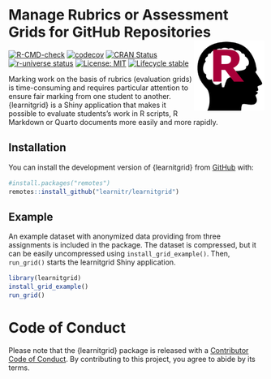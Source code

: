 
<!-- README.md is generated from README.Rmd. Please edit that file -->

# Manage Rubrics or Assessment Grids for GitHub Repositories <a href="https://learnitr.github.io/learnitgrid/"><img src="man/figures/logo.png" align="right" height="138" /></a>

<!-- badges: start -->

[![R-CMD-check](https://github.com/learnitr/learnitgrid/actions/workflows/R-CMD-check.yaml/badge.svg)](https://github.com/learnitr/learnitgrid/actions/workflows/R-CMD-check.yaml)
[![codecov](https://codecov.io/gh/learnitr/learnitgrid/graph/badge.svg?token=1YyLPD4HkZ)](https://app.codecov.io/gh/learnitr/learnitgrid)
[![CRAN
Status](https://www.r-pkg.org/badges/version/learnitgrid)](https://cran.r-project.org/package=learnitgrid)
[![r-universe
status](https://learnitr.r-universe.dev/badges/learnitgrid)](https://learnitr.r-universe.dev/learnitgrid)
[![License:
MIT](https://img.shields.io/badge/License-MIT-yellow.svg)](https://opensource.org/licenses/MIT)
[![Lifecycle
stable](https://img.shields.io/badge/lifecycle-stable-brightgreen.svg)](https://lifecycle.r-lib.org/articles/stages.html#stable)
<!-- badges: end -->

Marking work on the basis of rubrics (evaluation grids) is
time-consuming and requires particular attention to ensure fair marking
from one student to another. {learnitgrid} is a Shiny application that
makes it possible to evaluate students’s work in R scripts, R Markdown
or Quarto documents more easily and more rapidly.

## Installation

You can install the development version of {learnitgrid} from
[GitHub](https://github.com/) with:

``` r
#install.packages("remotes")
remotes::install_github("learnitr/learnitgrid")
```

## Example

An example dataset with anonymized data providing from three assignments
is included in the package. The dataset is compressed, but it can be
easily uncompressed using `install_grid_example()`. Then, `run_grid()`
starts the learnitgrid Shiny application.

``` r
library(learnitgrid)
install_grid_example()
run_grid()
```

# Code of Conduct

Please note that the {learnitgrid} package is released with a
[Contributor Code of
Conduct](https://contributor-covenant.org/version/2/1/CODE_OF_CONDUCT.html).
By contributing to this project, you agree to abide by its terms.
